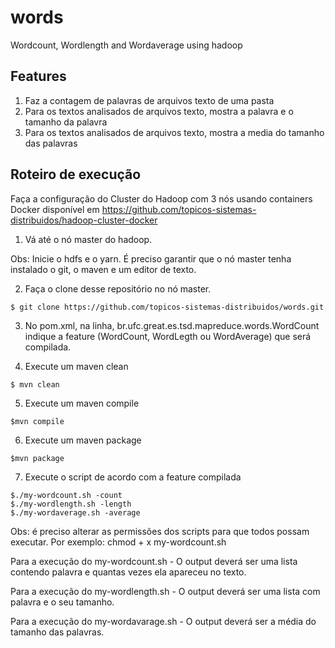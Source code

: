 # words
Wordcount, Wordlength and Wordaverage using hadoop

Features
---
1. Faz a contagem de palavras de arquivos texto de uma pasta
2. Para os textos analisados de arquivos texto, mostra a palavra e o tamanho da palavra
3. Para os textos analisados de arquivos texto, mostra a media do tamanho das palavras

Roteiro de execução
---
Faça a configuração do Cluster do Hadoop com 3 nós usando containers Docker disponível em https://github.com/topicos-sistemas-distribuidos/hadoop-cluster-docker

1. Vá até o nó master do hadoop. 

Obs: Inicie o hdfs e o yarn. É preciso garantir que o nó master tenha instalado o git, o maven e um editor de texto.  

2. Faça o clone desse repositório no nó master.
```
$ git clone https://github.com/topicos-sistemas-distribuidos/words.git
```

3. No pom.xml, na linha, <mainClass> br.ufc.great.es.tsd.mapreduce.words.WordCount </mainClass> indique a feature (WordCount, WordLegth ou WordAverage) que será compilada.

4. Execute um maven clean
```
$ mvn clean
```

5. Execute um maven compile
```
$mvn compile
```

6. Execute um maven package
```
$mvn package
```

7. Execute o script de acordo com a feature compilada
```
$./my-wordcount.sh -count
$./my-wordlength.sh -length
$./my-wordaverage.sh -average
```

Obs: é preciso alterar as permissões dos scripts para que todos possam executar. Por exemplo: chmod + x my-wordcount.sh

Para a execução do my-wordcount.sh - O output deverá ser uma lista contendo palavra e quantas vezes ela apareceu no texto.

Para a execução do my-wordlength.sh - O output deverá ser uma lista com palavra e o seu tamanho.

Para a execução do my-wordavarage.sh - O output deverá ser a média do tamanho das palavras.  
